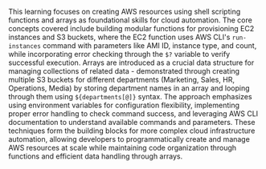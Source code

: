 This learning focuses on creating AWS resources using shell scripting functions and arrays as foundational skills for cloud automation. The core concepts covered include building modular functions for provisioning EC2 instances and S3 buckets, where the EC2 function uses AWS CLI's `run-instances` command with parameters like AMI ID, instance type, and count, while incorporating error checking through the `$?` variable to verify successful execution. Arrays are introduced as a crucial data structure for managing collections of related data - demonstrated through creating multiple S3 buckets for different departments (Marketing, Sales, HR, Operations, Media) by storing department names in an array and looping through them using `${departments[@]}` syntax. The approach emphasizes using environment variables for configuration flexibility, implementing proper error handling to check command success, and leveraging AWS CLI documentation to understand available commands and parameters. These techniques form the building blocks for more complex cloud infrastructure automation, allowing developers to programmatically create and manage AWS resources at scale while maintaining code organization through functions and efficient data handling through arrays.

